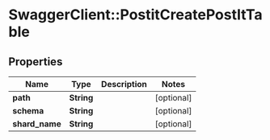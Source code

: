 # SwaggerClient::PostitCreatePostItTable

## Properties
Name | Type | Description | Notes
------------ | ------------- | ------------- | -------------
**path** | **String** |  | [optional] 
**schema** | **String** |  | [optional] 
**shard_name** | **String** |  | [optional] 



